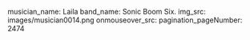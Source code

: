 musician_name: Laila
band_name: Sonic Boom Six.
img_src: images/musician0014.png
onmouseover_src: 
pagination_pageNumber: 2474